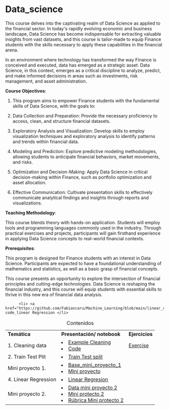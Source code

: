 # Data_science

This course delves into the captivating realm of Data Science as applied to the financial sector. In today's rapidly evolving economic and business landscape, Data Science has become indispensable for extracting valuable insights from vast datasets, and this course is tailor-made to equip Finance students with the skills necessary to apply these capabilities in the financial arena.

In an environment where technology has transformed the way Finance is conceived and executed, data has emerged as a strategic asset. Data Science, in this context, emerges as a critical discipline to analyze, predict, and make informed decisions in areas such as investments, risk management, and asset administration.

**Course Objectives**:

1. This program aims to empower Finance students with the fundamental skills of Data Science, with the goals to:

2. Data Collection and Preparation: Provide the necessary proficiency to access, clean, and structure financial datasets.

3. Exploratory Analysis and Visualization: Develop skills to employ visualization techniques and exploratory analysis to identify patterns and trends within financial data.

4. Modeling and Prediction: Explore predictive modeling methodologies, allowing students to anticipate financial behaviors, market movements, and risks.

5. Optimization and Decision-Making: Apply Data Science in critical decision-making within Finance, such as portfolio optimization and asset allocation.

6. Effective Communication: Cultivate presentation skills to effectively communicate analytical findings and insights through reports and visualizations.

**Teaching Methodology**:

This course blends theory with hands-on application. Students will employ tools and programming languages commonly used in the industry. Through practical exercises and projects, participants will gain firsthand experience in applying Data Science concepts to real-world financial contexts.

**Prerequisites**:

This program is designed for Finance students with an interest in Data Science. Participants are expected to have a foundational understanding of mathematics and statistics, as well as a basic grasp of financial concepts.

This course presents an opportunity to explore the intersection of financial principles and cutting-edge technologies. Data Science is reshaping the financial industry, and this course will equip students with essential skills to thrive in this new era of financial data analysis.



<table>
<caption>Contenidos</caption>
  <tr>
    <td> <strong>Temática</strong> </td>
    <td> <strong>Presentación/ notebook </strong></td>
    <td> <strong>Ejercicios</strong></td>
  </tr>
  <tr>
    <td> 1. Cleaning data 
    <td> <li>  <a href="https://nbviewer.org/github/Fabiancaru/Data_science/blob/main/Notebooks/Cleaning_data1_Python.ipynb">Example Cleaning</a> 
         <li>  <a href="https://github.com/Fabiancaru/Data_science/blob/main/Cleaning_data.md"> Code</a> 
    <td>   <a href="https://github.com/Fabiancaru/Data_science/blob/main/Exercise.md"> Exercise </a>
    
    
  </tr>
  <tr>
    <td> 2. Train Test Plit 
    <td> <li>  <a href="https://nbviewer.org/github/Fabiancaru/Data_science/blob/main/Notebooks/Train_test_spli.ipynb">Train Test split</a> 
<!--    <td rowspan="2"><a href="https://github.com/Fabiancaru/Machine_Learning/blob/main/R%C3%BAbrica%20de%20evaluaci%C3%B3n%20ejercicio%20Regresi%C3%B3n%20Lineal_2023_2.pdf">Rúbrica_Exercise_lineal          </td> -->
 
    
<!--  <td> 3. Classification </td> -->
<!--  <td>   <a href="https://nbviewer.org/github/Fabiancaru/Machine_Learning/blob/main/Smarket.ipynb">Classification_Smarket</a></td> -->
    
  </tr>    
  <tr>
    <td> Mini proyecto 1.
    <td> <li> <a href="https://drive.google.com/file/d/1OVjHC7Q9lP2IDksWtrvUQdf3LhfUfCSQ/view?usp=sharing"> Base_mini_proyecto_1
          <li> <a href="https://github.com/Fabiancaru/Data_science/blob/main/Mini%20Proyecto%201.pdf"> Mini proyecto
    </td>
    
  </tr>
  <tr>
      <td> 4. Linear Regression
      <td><li> <a href="https://github.com/Fabiancaru/Data_science/blob/main/Linea_regress.pdf"> Linear Regresion  </li>
      </td>
  </tr>
  <tr>
      <td> Mini proyecto 2.
      <td><li> <a href="https://github.com/Fabiancaru/Machine_Learning/blob/main/WalmarT.csv"> Data mini proyecto 2</li>
          <li> <a href="https://github.com/Fabiancaru/Data_science/blob/main/Walmart%20Dataset.pdf"> Mini protecto 2</li>
          <li> <a href="https://github.com/Fabiancaru/Data_science/blob/main/R%C3%BAbrica%20de%20evaluaci%C3%B3n%20Mini%20proyecto%202.pdf"> Rúbrica Mini protecto 2</li>
      
  </tr>
  
          <li> <a href="https://github.com/Fabiancaru/Machine_Learning/blob/main/linear_regression_2023_2.ipynb"> code_linear Regression </li>
        
  </td>
  </tr>  
</table>    
